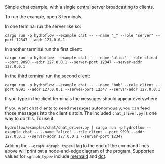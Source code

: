 Simple chat example, with a single central server broadcasting to clients.

To run the example, open 3 terminals.

In one terminal run the server like so:
```
cargo run -p hydroflow --example chat -- --name "_" --role "server" --port 12347 --addr 127.0.0.1
```

In another terminal run the first client:
```
cargo run -p hydroflow --example chat -- --name "alice" --role client --port 9090 --addr 127.0.0.1 --server-port 12347 --server-addr 127.0.0.1
```

In the third terminal run the second client:
```
cargo run -p hydroflow --example chat -- --name "bob" --role client --port 9091 --addr 127.0.0.1 --server-port 12347 --server-addr 127.0.0.1
```

If you type in the client terminals the messages should appear everywhere.

If you want chat clients to send messages autonomously, you can feed those messages into the client's stdin. The included `chat_driver.py` is one way to do this. To use it:

```
hydroflow/examples/chat/chat_driver.py | cargo run -p hydroflow --example chat -- --name "alice" --role client --port 9090 --addr 127.0.0.1 --server-addr 127.0.0.1 --server-port 12347
```

Adding the `--graph <graph_type>` flag to the end of the command lines above will print out a node-and-edge diagram of the program. Supported values for `<graph_type>` include [mermaid](https://mermaid-js.github.io/) and [dot](https://graphviz.org/doc/info/lang.html).
